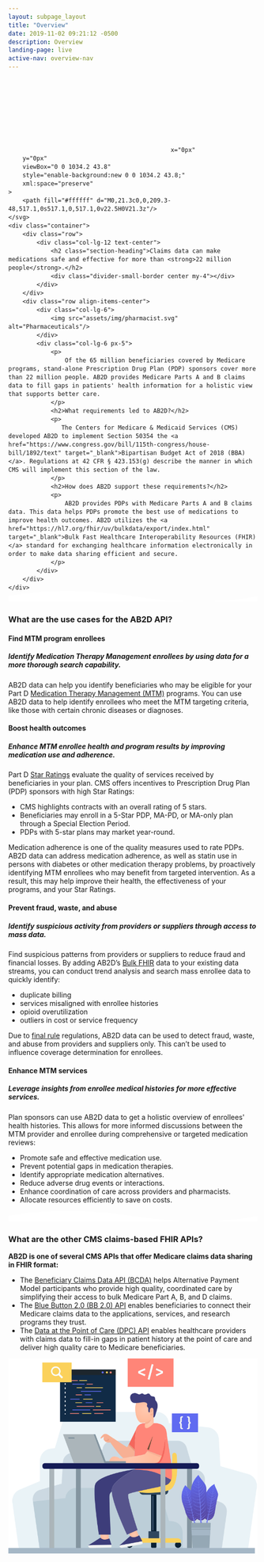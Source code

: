 ```yaml
---
layout: subpage_layout
title: "Overview"
date: 2019-11-02 09:21:12 -0500
description: Overview
landing-page: live
active-nav: overview-nav
---
```


<section class="bg-white page-section py-5" role="main">
    <svg 
        preserveAspectRatio="xMidYMin slice" 
        class="shape-divider" 
        version="1.1" 
        xmlns="http://www.w3.org/2000/svg" 

        x="0px" 
        y="0px"
        viewBox="0 0 1034.2 43.8" 
        style="enable-background:new 0 0 1034.2 43.8;" 
        xml:space="preserve"
    >
	    <path fill="#ffffff" d="M0,21.3c0,0,209.3-48,517.1,0s517.1,0,517.1,0v22.5H0V21.3z"/>
    </svg>
    <div class="container">
        <div class="row">
            <div class="col-lg-12 text-center">
                <h2 class="section-heading">Claims data can make medications safe and effective for more than <strong>22 million people</strong>.</h2>
                <div class="divider-small-border center my-4"></div>
            </div>
        </div>
        <div class="row align-items-center">
            <div class="col-lg-6">
                <img src="assets/img/pharmacist.svg" alt="Pharmaceuticals"/>
            </div>
            <div class="col-lg-6 px-5">
                <p>
                    Of the 65 million beneficiaries covered by Medicare programs, stand-alone Prescription Drug Plan (PDP) sponsors cover more than 22 million people. AB2D provides Medicare Parts A and B claims data to fill gaps in patients' health information for a holistic view that supports better care.
                </p>
                <h2>What requirements led to AB2D?</h2>
                <p>
                   The Centers for Medicare & Medicaid Services (CMS) developed AB2D to implement Section 50354 the <a href="https://www.congress.gov/bill/115th-congress/house-bill/1892/text" target="_blank">Bipartisan Budget Act of 2018 (BBA)</a>. Regulations at 42 CFR § 423.153(g) describe the manner in which CMS will implement this section of the law.
                </p>
                <h2>How does AB2D support these requirements?</h2>
                <p>
                    AB2D provides PDPs with Medicare Parts A and B claims data. This data helps PDPs promote the best use of medications to improve health outcomes. AB2D utilizes the <a href="https://hl7.org/fhir/uv/bulkdata/export/index.html" target="_blank">Bulk Fast Healthcare Interoperability Resources (FHIR)</a> standard for exchanging healthcare information electronically in order to make data sharing efficient and secure.
                </p>
            </div>
        </div>
    </div>
</section>

<section 
    class="bg-light-blue page-section pt-20 pb-10" 
    role="region" 
    aria-label="API Use cases"
>
    <svg 
        preserveAspectRatio="xMidYMin slice" 
        alt="divider" 
        class="shape-divider flip" 
        version="1.1" 
        xmlns="http://www.w3.org/2000/svg" 
        xmlns:xlink="http://www.w3.org/1999/xlink" 
        x="0px" 
        y="0px"
        viewBox="0 0 1034.2 43.8" 
        style="enable-background:new 0 0 1034.2 43.8;" 
        xml:space="preserve"
    >
	    <path fill="#ffffff" d="M0,21.3c0,0,209.3-48,517.1,0s517.1,0,517.1,0v22.5H0V21.3z"/>
    </svg>
    <div class="container">
        <div class="row">
            <div class="col-lg-12 text-center">
                <h3 class="section-heading text-center">What are the use cases for the AB2D API?</h3>
                <div class="divider-small-border center mt-4 mb-5"></div>
            </div>
        </div>
        <div class="row">
            <div class="col-lg-12">
                <h4 class="section-heading">Find MTM program enrollees</h4>
                <h5 class="section-subheading">Identify Medication Therapy Management enrollees by using data for a more thorough search capability.</h5>
              </div>
        </div>
        <div class="row">
           <p>AB2D data can help you identify beneficiaries who may be eligible for your Part D <a href='https://www.cms.gov/medicare/coverage/prescription-drug-coverage-contracting/medication-therapy-management' target="_blank">Medication Therapy Management (MTM)</a> programs. You can use AB2D data to help identify enrollees who meet the MTM targeting criteria, like those with certain chronic diseases or diagnoses. </p>
        </div>
        <div class="row">
            <div class="col-lg-12">
                <h4 class="section-heading">Boost health outcomes</h4>
                <h5 class="section-subheading">Enhance MTM enrollee health and program results by improving medication use and adherence.</h5>
            </div>
        </div>
        <div class="row">
              <div class="col-lg-12">
                <p>Part D <a href='https://www.cms.gov/medicare/health-drug-plans/part-c-d-performance-data' target="_blank">Star Ratings</a> evaluate the quality of services received by beneficiaries in your plan. CMS offers incentives to Prescription Drug Plan (PDP) sponsors with high Star Ratings:</p>
                 <ul> 
                  <li>CMS highlights contracts with an overall rating of 5 stars.</li>
                  <li>Beneficiaries may enroll in a 5-Star PDP, MA-PD, or MA-only plan through a Special Election Period.</li>
                  <li>PDPs with 5-star plans may market year-round.</li>
                 </ul>
                <p>Medication adherence is one of the quality measures used to rate PDPs. AB2D data can address medication adherence, as well as statin use in persons with diabetes or other medication therapy problems, by proactively identifying MTM enrollees who may benefit from targeted intervention. As a result, this may help improve their health, the effectiveness of your programs, and your Star Ratings.</p>
              </div>
        </div>
        <div class="row">
            <div class="col-lg-12">
                <h4 class="section-subheading">Prevent fraud, waste, and abuse</h4>
                <h5 class="section-subheading">Identify suspicious activity from providers or suppliers through access to mass data.</h5>
            </div>
        </div>
        <div class="row">
             <div class="col-lg-12">
                <p>Find suspicious patterns from providers or suppliers to reduce fraud and financial losses. By adding AB2D’s <a href='https://www.hl7.org/fhir/overview.html' target="_blank">Bulk FHIR</a> data to your existing data streams, you can conduct trend analysis and search mass enrollee data to quickly identify: </p>
                <ul> 
                  <li>duplicate billing</li>
                  <li>services misaligned with enrollee histories</li>
                  <li>opioid overutilization</li>
                  <li>outliers in cost or service frequency</li>
                 </ul>
                <p>Due to <a href='https://www.federalregister.gov/documents/2019/04/16/2019-06822/medicare-and-medicaid-programs-policy-and-technical-changes-to-the-medicare-advantage-medicare' target="_blank">final rule</a> regulations, AB2D data can be used to detect fraud, waste, and abuse from providers and suppliers only. This can’t be used to influence coverage determination for enrollees.</p>
             </div>
        </div>
        <div class="row">
            <div class="col-lg-12">
                <h4 class="section-subheading">Enhance MTM services </h4>
                <h5 class="section-subheading">Leverage insights from enrollee medical histories for more effective services.</h5>
              </div>
            </div>
            <div class="row">
               <div class="col-lg-12">
                <p>Plan sponsors can use AB2D data to get a holistic overview of enrollees' health histories. This allows for more informed discussions between the MTM provider and enrollee during comprehensive or targeted medication reviews: </p>
                <ul> 
                  <li>Promote safe and effective medication use.</li>
                  <li>Prevent potential gaps in medication therapies.</li>
                  <li>Identify appropriate medication alternatives.</li>
                  <li>Reduce adverse drug events or interactions.</li>
                  <li>Enhance coordination of care across providers and pharmacists.</li>
                  <li>Allocate resources efficiently to save on costs.</li>
                 </ul>
              </div>
            </div>

<section 
    class="bg-white page-section pt-20 pb-10" 
    role="region" 
    aria-label="API Comparison"
>
    <svg 
        preserveAspectRatio="xMidYMin slice" 
        alt="divider" 
        class="shape-divider flip" 
        version="1.1" 
        xmlns="http://www.w3.org/2000/svg" 
        xmlns:xlink="http://www.w3.org/1999/xlink" 
        x="0px" 
        y="0px"
        viewBox="0 0 1034.2 43.8" 
        style="enable-background:new 0 0 1034.2 43.8;" 
        xml:space="preserve"
    >
	    <path fill="#ffffff" d="M0,21.3c0,0,209.3-48,517.1,0s517.1,0,517.1,0v22.5H0V21.3z"/>
    </svg>
    <div class="container">
        <div class="row">
            <div class="col-lg-12 text-center">
                <h3 class="section-heading text-center">What are the other CMS claims-based FHIR APIs?</h3>
                <div class="divider-small-border center mt-4 mb-5"></div>
            </div>
        </div>
        <div class="row align-items-center">
            <div class="col-lg-6 px-5">
                <p>
                    <strong class="ds-u-font-weight--bold">AB2D is one of several CMS APIs that offer Medicare claims data sharing in FHIR format:</strong>
                </p>
                <ul> 
                <li>
                   The <a href='https://bcda.cms.gov/' target="_blank">Beneficiary Claims Data API (BCDA)</a> helps Alternative Payment Model participants who provide high quality, coordinated care by simplifying their access to bulk Medicare Part A, B, and D claims.
                </li>
                <li>
                   The <a href='https://bluebutton.cms.gov/' target="_blank">Blue Button 2.0 (BB 2.0) API</a> enables beneficiaries to connect their Medicare claims data to the applications, services, and research programs they trust.
                </li>
                <li>
                  The <a href='https://dpc.cms.gov/' target="_blank">Data at the Point of Care (DPC) API</a> enables healthcare providers with claims data to fill-in gaps in patient history at the point of care and deliver high quality care to Medicare beneficiaries.
                </li>
                </ul>
            </div>
            <div class="col-lg-6"> <img src="assets/img/programmer.svg" alt="CMS FHIR APIs"/> </div>
        </div>
    </div>
</section>